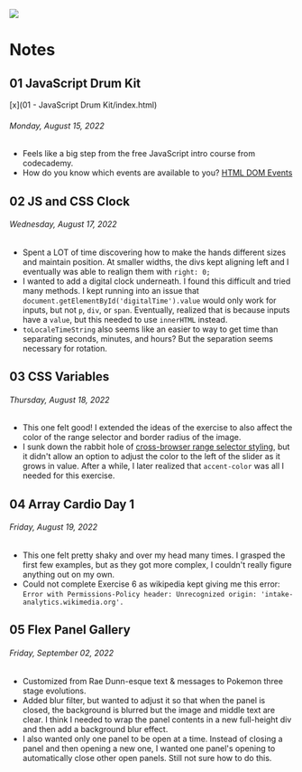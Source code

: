 <a href="https://JavaScript30.com"><img src="https://javascript30.com/images/JS3-social-share.png"></a>

# Notes
## 01 JavaScript Drum Kit 
[x](01 - JavaScript Drum Kit/index.html)
###### Monday, August 15, 2022
- Feels like a big step from the free JavaScript intro course from codecademy.
- How do you know which events are available to you? [HTML DOM Events](https://www.w3schools.com/jsref/dom_obj_event.asp)

## 02 JS and CSS Clock
###### Wednesday, August 17, 2022
- Spent a LOT of time discovering how to make the hands different sizes and maintain position. At smaller widths, the divs kept aligning left and I eventually was able to realign them with `right: 0;`
- I wanted to add a digital clock underneath. I found this difficult and tried many methods. I kept running into an issue that `document.getElementById('digitalTime').value` would only work for inputs, but not `p`, `div`, or `span`. Eventually, realized that is because inputs have a `value`, but this needed to use `innerHTML` instead. 
- `toLocaleTimeString` also seems like an easier to way to get time than separating seconds, minutes, and hours? But the separation seems necessary for rotation. 

## 03 CSS Variables
###### Thursday, August 18, 2022
- This one felt good! I extended the ideas of the exercise to also affect the color of the range selector and border radius of the image. 
- I sunk down the rabbit hole of [cross-browser range selector styling](https://css-tricks.com/styling-cross-browser-compatible-range-inputs-css/_), but it didn't allow an option to adjust the color to the left of the slider as it grows in value. After a while, I later realized that `accent-color` was all I needed for this exercise. 

## 04 Array Cardio Day 1 
###### Friday, August 19, 2022
- This one felt pretty shaky and over my head many times. I grasped the first few examples, but as they got more complex, I couldn't really figure anything out on my own. 
- Could not complete Exercise 6 as wikipedia kept giving me this error: `Error with Permissions-Policy header: Unrecognized origin: 'intake-analytics.wikimedia.org'.`


## 05 Flex Panel Gallery 
###### Friday, September 02, 2022
- Customized from Rae Dunn-esque text & messages to Pokemon three stage evolutions.
- Added blur filter, but wanted to adjust it so that when the panel is closed, the background is blurred but the image and middle text are clear. I think  I needed to wrap the panel contents in a new full-height div and then add a background blur effect. 
- I also wanted only one panel to be open at a time. Instead of closing a panel and then opening a new one, I wanted one panel's opening to automatically close other open panels. Still not sure how to do this. 
